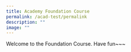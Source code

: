 ```yaml
---
title: Academy Foundation Course
permalink: /acad-test/permalink
description: ""
image: ""
---
```

Welcome to the Foundation Course. Have fun~~~